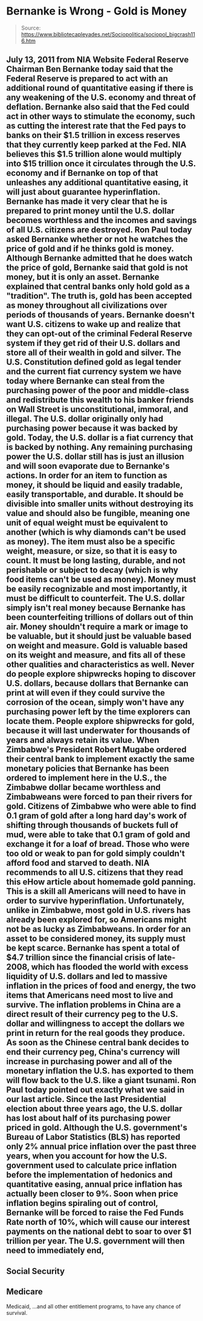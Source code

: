 # Bernanke is Wrong - Gold is Money

> Source: https://www.bibliotecapleyades.net/Sociopolitica/sociopol_bigcrash116.htm

July 13, 2011
from
NIA Website
Federal Reserve Chairman Ben Bernanke today said that
the Federal Reserve is
prepared to act with an additional round of quantitative easing if there is
any weakening of the U.S. economy and threat of deflation.
Bernanke also
said that the Fed could act in other ways to stimulate the economy, such as
cutting the interest rate that the Fed pays to banks on their $1.5 trillion
in excess reserves that they currently keep parked at the Fed. NIA believes
this $1.5 trillion alone would multiply into $15 trillion once it circulates
through the U.S. economy and if Bernanke on top of that unleashes any
additional quantitative easing, it will just about guarantee hyperinflation.
Bernanke has made it very clear that he is prepared to print money until the
U.S. dollar becomes worthless and the incomes and savings of all U.S.
citizens are destroyed.
Ron Paul today asked Bernanke whether or not he watches the price of gold
and if he thinks gold is money. Although Bernanke admitted that he does
watch the price of gold, Bernanke said that gold is not money, but it is
only an asset.
Bernanke explained that central banks only hold gold as a
"tradition". The truth is, gold has been accepted as money throughout all
civilizations over periods of thousands of years.
Bernanke doesn't want U.S.
citizens to wake up and realize that they can opt-out of the criminal
Federal Reserve system if they get rid of their U.S. dollars and store all
of their wealth in gold and silver.
The U.S. Constitution defined gold as legal tender and the current fiat
currency system we have today where Bernanke can steal from the purchasing
power of the poor and middle-class and redistribute this wealth to his
banker friends on Wall Street is unconstitutional, immoral, and illegal.
The
U.S. dollar originally only had purchasing power because it was backed by
gold. Today, the U.S. dollar is a fiat currency that is backed by nothing.
Any remaining purchasing power the U.S. dollar still has is just an illusion
and will soon evaporate due to Bernanke's actions.
In order for an item to function as money, it should be liquid and easily
tradable, easily transportable, and durable. It should be divisible into
smaller units without destroying its value and should also be fungible,
meaning one unit of equal weight must be equivalent to another (which is why
diamonds can't be used as money).
The item must also be a specific weight,
measure, or size, so that it is easy to count. It must be long lasting,
durable, and not perishable or subject to decay (which is why food items
can't be used as money).
Money must be easily recognizable and most importantly, it must be difficult
to counterfeit. The U.S. dollar simply isn't real money because Bernanke has
been counterfeiting trillions of dollars out of thin air. Money shouldn't
require a mark or image to be valuable, but it should just be valuable based
on weight and measure.
Gold is valuable based on its weight and measure, and
fits all of these other qualities and characteristics as well. Never do
people explore shipwrecks hoping to discover U.S. dollars, because dollars
that Bernanke can print at will even if they could survive the corrosion of
the ocean, simply won't have any purchasing power left by the time explorers
can locate them.
People explore shipwrecks for gold, because it will last
underwater for thousands of years and always retain its value.
When Zimbabwe's President Robert Mugabe ordered their central bank to
implement exactly the same monetary policies that Bernanke has been ordered
to implement here in the U.S., the Zimbabwe dollar became worthless and
Zimbabweans were forced to pan their rivers for gold.
Citizens of Zimbabwe
who were able to find 0.1 gram of gold after a long hard day's work of
shifting through thousands of buckets full of mud, were able to take that
0.1 gram of gold and exchange it for a loaf of bread. Those who were too old
or weak to pan for gold simply couldn't afford food and starved to death.
NIA recommends to all U.S. citizens that they read
this eHow article about
homemade gold panning. This is a
skill all Americans will need to have in order to survive hyperinflation.
Unfortunately, unlike in Zimbabwe, most gold in U.S. rivers has already been
explored for, so Americans might not be as lucky as Zimbabweans.
In order for an asset to be considered money, its supply must be kept
scarce.
Bernanke has spent a total of $4.7 trillion since the
financial
crisis of late-2008, which has flooded the world with excess liquidity of
U.S. dollars and led to massive inflation in the prices of food and energy,
the two items that Americans need most to live and survive. The inflation
problems in China are a direct result of their currency peg to the U.S.
dollar and willingness to accept the dollars we print in return for the real
goods they produce.
As soon as the Chinese central bank decides to end their
currency peg, China's currency will increase in purchasing power and all of
the monetary inflation the U.S. has exported to them will flow back to the
U.S. like a giant tsunami.
Ron Paul today pointed out exactly what we said in our last article. Since
the last Presidential election about three years ago, the U.S. dollar has
lost about half of its purchasing power priced in gold.
Although the U.S.
government's Bureau of Labor Statistics (BLS) has reported only 2% annual
price inflation over the past three years, when you account for how the U.S.
government used to calculate price inflation before the implementation of
hedonics and quantitative easing, annual price inflation has actually been
closer to 9%.
Soon when price inflation begins spiraling out of control,
Bernanke will be forced to raise the Fed Funds Rate north of 10%, which will
cause our interest payments on the national debt to soar to over $1 trillion
per year.
The U.S. government will then need to immediately end,
-
Social
Security
-
Medicare
-
Medicaid,
...and all other entitlement programs, to have
any chance of survival.
